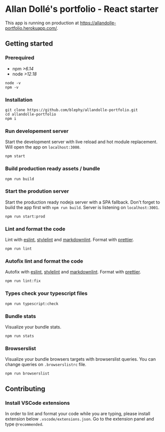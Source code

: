 # Allan Dollé's portfolio - React starter

This app is running on production at <https://allandolle-portfolio.herokuapp.com/>.

## Getting started

### Prerequired

- npm _>6.14_
- node _>12.18_

```shell
node -v
npm -v
```

### Installation

```shell
git clone https://github.com/blephy/allandolle-portfolio.git
cd allandolle-portfolio
npm i
```

### Run developement server

Start the development server with live reload and hot module replacement. Will open the app on `localhost:3000`.

```shell
npm start
```

### Build production ready assets / bundle

```shell
npm run build
```

### Start the prodution server

Start the production ready nodejs server with a SPA fallback. Don't forget to build the app first with `npm run build`. Server is listening on `localhost:3001`.

```shell
npm run start:prod
```

### Lint and format the code

Lint with [eslint](https://eslint.org/), [stylelint](https://stylelint.io/) and [markdownlint](https://github.com/igorshubovych/markdownlint-cli). Format with [prettier](https://prettier.io/).

```shell
npm run lint
```

### Autofix lint and format the code

Autofix with [eslint](https://eslint.org/), [stylelint](https://stylelint.io/) and [markdownlint](https://github.com/igorshubovych/markdownlint-cli). Format with [prettier](https://prettier.io/).

```shell
npm run lint:fix
```

### Types check your typescript files

```shell
npm run typescript:check
```

### Bundle stats

Visualize your bundle stats.

```shell
npm run stats
```

### Browserslist

Visualize your bundle browsers targets with browserslist queries. You can change queries on `.browserslistrc` file.

```shell
npm run browserslist
```

## Contributing

### Install VSCode extensions

In order to lint and format your code while you are typing, please install extension below `.vscode/extensions.json`. Go to the extension panel and type `@recommended`.
